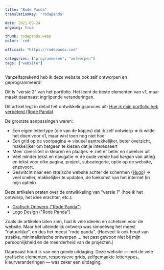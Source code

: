 ```yaml
---
title: "Rode Panda"
translationKey: "rodepanda"

date: 2021-09-24
ongoing: true

thumb: rodepanda.webp
color: 'red'

official: "https://rodepanda.com"

categories: ["programmeren", "ontwerpen"]
tags: ["website"]
---
```


Vanzelfsprekend heb ik deze website ook zelf ontworpen en geprogrammeerd!

Dit is "versie 2" van het portfolio. Het leent de beste elementen van v1, maar maakt daarnaast ingrijpende veranderingen. 

Dit artikel legt in detail het ontwikkelingsproces uit: [Hoe ik mijn portfolio heb verbeterd (Rode Panda)](https://tiamopastoor.com/blog/2021/2021-10-03-hoe-ik-mijn-portfolio-heb-verbeterd/)

De grootste aanpassingen waren:
* Een eigen lettertype (die van de kopjes) dat ik zelf ontwierp => ik wilde het doen voor v1, maar wist toen nog niet hoe
* Een grid op de voorpagina => visueel aantrekkelijker, beter overzicht, makkelijker om hetgeen te kiezen dat je interesseert
* Meer diversiteit in kleuren en plaatjes => ziet er beter en speelser uit
* Véél minder tekst en navigatie => de oude versie had _bergen_ van uitleg en tekst voor elke pagina, project, subcategorie, optie op de website, enzovoort.
* Geswitcht naar een _statische_ website achter de schermen ([Hugo](https://gohugo.io)) => veel sneller, makkelijker te updaten, de toekomst van het internet (in mijn optiek)

Deze artikelen praten over de ontwikkeling van "versie 1" (hoe ik het ontwierp, het idee erachter, etc.):
* [Grafisch Ontwerp ("Rode Panda")](https://tiamopastoor.com/blog/2019/2019-04-11-grafisch-ontwerp-rode-panda/)
* [Logo Design ("Rode Panda")](https://tiamopastoor.com/blog/2019/2019-04-14-logo-ontwerp-rode-panda/)

Zoals de artikelen laten zien, had ik vele ideeën en schetsen voor de website. Maar het uiteindelijk ontwerp was simpelweg het meest "natuurlijke", en dus het meest "rode panda". (Hoeveel ik ook houd van strakke, minimalistische ontwerpen ... het past gewoon niet bij mijn persoonlijkheid en de meerderheid van de projecten.)

Daarnaast houd ik van een goede uitdaging. Deze website &mdash; met de vele grafische elementen, responsieve grids, zelfgemaakte lettertypes, kleurveranderingen &mdash; was zeker een uitdaging.